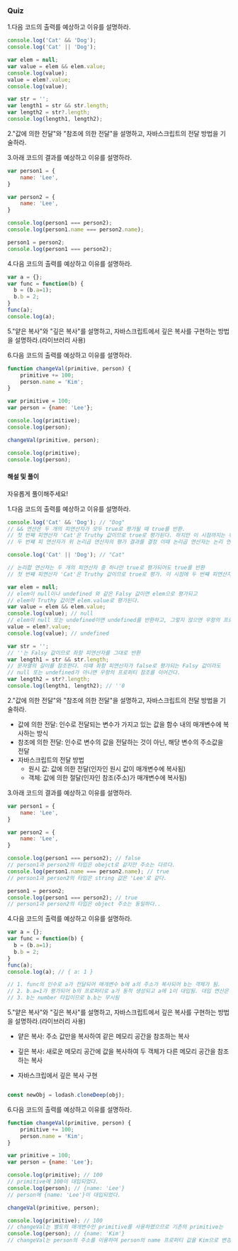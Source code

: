 ### Quiz 


1.다음 코드의 출력를 예상하고 이유를 설명하라.

```javascript
console.log('Cat' && 'Dog');
console.log('Cat' || 'Dog');

var elem = null;
var value = elem && elem.value;
console.log(value);
value = elem?.value;
console.log(value);

var str = '';
var length1 = str && str.length;
var length2 = str?.length;
console.log(length1, length2);
``` 

2."값에 의한 전달"와 "참조에 의한 전달"을 설명하고, 자바스크립트의 전달 방법을 기술하라.


3.아래 코드의 결과를 예상하고 이유를 설명하라.

```javascript
var person1 = {
    name: 'Lee',
}

var person2 = {
    name: 'Lee',
}

console.log(person1 === person2);
console.log(person1.name === person2.name);

person1 = person2;
console.log(person1 === person2);
```

4.다음 코드의 출력를 예상하고 이유를 설명하라.

```javascript
var a = {};
var func = function(b) {
  b = (b.a=1);
  b.b = 2;
}
func(a);
console.log(a); 
```

5."얕은 복사"와 "깊은 복사"를 설명하고, 자바스크립트에서 깊은 복사를 구현하는 방법을 설명하라.(라이브러리 사용)

6.다음 코드의 출력를 예상하고 이유를 설명하라.

```javascript
function changeVal(primitive, person) {
    primitive += 100;
    person.name = 'Kim';
}

var primitive = 100;
var person = {name: 'Lee'};

console.log(primitive);
console.log(person);

changeVal(primitive, person);

console.log(primitive);
console.log(person);
```


#### 해설 및 풀이

자유롭게 풀이해주세요! 

1.다음 코드의 출력를 예상하고 이유를 설명하라.

```javascript
console.log('Cat' && 'Dog'); // "Dog"
// && 연산은 두 개의 피연산자가 모두 true로 평가될 때 true를 반환. 
// 첫 번째 피연산자 'Cat'은 Truthy 값이므로 true로 평가된다. 하지만 이 시점까지는 위 표현식을 평가할 수 없다.
// 두 번쨰 피 연산자가 위 논리곱 연산자의 평가 결과를 결정 이때 논리곱 연산자는 논리 연산의 결과를 결정하는 두 번째 피연산자, 즉 문자열 'Dog'를 그대로 반환한다.

console.log('Cat' || 'Dog'); // "Cat"

// 논리합 연산자는 두 개의 피연산자 중 하나만 true로 평가되어도 true를 반환
// 첫 번쨰 피연산자 'Cat'은 Truthy 값이므로 true로 평가. 이 시점에 두 번쨰 피연산자까지 평가해 보지 않아도 위 표현식을 평가할 수 있다. 이떄 논리합 연산자는 논리 연산의 결과를 결정한 첫 번째 피연산자, 즉 문자열 'Cat'을 그대로 반환한다.

var elem = null;
// elem이 null이나 undefined 와 같은 Falsy 값이면 elem으로 평가되고
// elem이 Truthy 값이면 elem.value로 평가된다.
var value = elem && elem.value;
console.log(value); // null
// elem이 null 또는 undefined이면 undefined를 반환하고, 그렇지 않으면 우항의 프로퍼티 참조를 이어간다.
value = elem?.value;
console.log(value); // undefined

var str = '';
// ''는 Falsy 값이므로 좌항 피연산자를 그대로 반환
var length1 = str && str.length;
// 문자열의 길이를 참조한다. 이떄 좌항 피연산자가 false로 평가되는 Falsy 값이라도
// null 또는 undefined가 아니면 우항의 프로퍼티 참조를 이어간다.
var length2 = str?.length;
console.log(length1, length2); // ''0
``` 

2."값에 의한 전달"와 "참조에 의한 전달"을 설명하고, 자바스크립트의 전달 방법을 기술하라.

- 값에 의한 전달: 인수로 전달되는 변수가 가지고 있는 값을 함수 내의 매개변수에 복사하는 방식
- 참조에 의한 전달: 인수로 변수의 값을 전달하는 것이 아닌, 해당 변수의 주소값을 전달
- 자바스크립트의 전달 방법
	- 원시 값: 값에 의한 전달(인자인 원시 값이 매개변수에 복사됨)
	- 객체: 값에 의한 절달(인자인 참조(주소)가 매개변수에 복사됨)

3.아래 코드의 결과를 예상하고 이유를 설명하라.

```javascript
var person1 = {
    name: 'Lee',
}

var person2 = {
    name: 'Lee',
}

console.log(person1 === person2); // false
// person1과 person2의 타입은 obejct로 같지만 주소는 다르다.
console.log(person1.name === person2.name); // true
// person1과 person2의 타입은 string 값은 'Lee'로 같다.

person1 = person2;
console.log(person1 === person2); // true
// person1과 person2의 타입은 object 주소는 동일하다..
```

4.다음 코드의 출력를 예상하고 이유를 설명하라.

```javascript
var a = {};
var func = function(b) {
  b = (b.a=1);
  b.b = 2;
}
func(a);
console.log(a); // { a: 1 }

// 1. func의 인수로 a가 전달되어 매개변수 b에 a의 주소가 복사되어 b는 객체가 됨.
// 2. b.a=1가 평가되어 b의 프로퍼티로 a가 동적 생성되고 a에 1이 대입됨. 대입 연산은 1로 평가되어 b에 대입됨. 즉, b는 number 타입이 됨. 
// 3. b는 number 타입이므로 b.b는 무시됨
```

5."얕은 복사"와 "깊은 복사"를 설명하고, 자바스크립트에서 깊은 복사를 구현하는 방법을 설명하라.(라이브러리 사용)

- 얕은 복사: 주소 값만을 복사하여 같은 메모리 공간을 참조하는 복사
- 깊은 복사: 새로운 메모리 공간에 값을 복사하여 두 객체가 다른 메모리 공간을 참조하는 복사

- 자바스크립에서 깊은 복사 구현

```javascript

const newObj = lodash.cloneDeep(obj);

```

6.다음 코드의 출력를 예상하고 이유를 설명하라.

```javascript
function changeVal(primitive, person) {
    primitive += 100;
    person.name = 'Kim';
}

var primitive = 100;
var person = {name: 'Lee'};

console.log(primitive); // 100
// primitive에 100이 대입되었다.
console.log(person); // {name: 'Lee'}
// person에 {name: 'Lee'}이 대입되었다. 

changeVal(primitive, person);

console.log(primitive); // 100
// changeVal는 별도의 매개변수인 primitive를 사용하였으므로 기존의 primitive는  변경되지 않았다.
console.log(person); // {name: 'Kim'}
// changeVal는 person의 주소를 이용하여 person의 name 프로퍼티 값을 Kim으로 변경하였다. 이에 person의 name 프로퍼티가 변경되었다.
```

